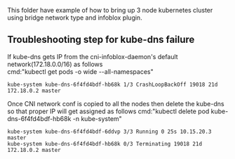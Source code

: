 This folder have example of how to bring up 3 node kubernetes cluster using
bridge network type and infoblox plugin.

Troubleshooting step for kube-dns failure
-----------------------------------------

If kube-dns gets IP from the cni-infoblox-daemon's default network(172.18.0.0/16) as follows	
cmd:"kubectl get pods -o wide --all-namespaces"

```
kube-system kube-dns-6f4fd4bdf-hb68k 1/3 CrashLoopBackOff 19018 21d 172.18.0.2 master
```

Once CNI network conf is copied to all the nodes then delete the kube-dns so that proper IP will get assigned as follows 
cmd:"kubectl delete pod kube-dns-6f4fd4bdf-hb68k -n kube-system"

```
kube-system kube-dns-6f4fd4bdf-6ddvp 3/3 Running 0 25s 10.15.20.3 master
kube-system kube-dns-6f4fd4bdf-hb68k 0/3 Terminating 19018 21d 172.18.0.2 master
```


